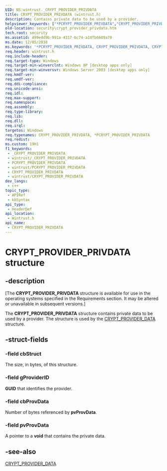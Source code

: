```yaml
---
UID: NS:wintrust._CRYPT_PROVIDER_PRIVDATA
title: CRYPT_PROVIDER_PRIVDATA (wintrust.h)
description: Contains private data to be used by a provider.
helpviewer_keywords: ["*PCRYPT_PROVIDER_PRIVDATA","CRYPT_PROVIDER_PRIVDATA","CRYPT_PROVIDER_PRIVDATA structure [Security]","PCRYPT_PROVIDER_PRIVDATA","PCRYPT_PROVIDER_PRIVDATA structure pointer [Security]","security.crypt_provider_privdata","wintrust/CRYPT_PROVIDER_PRIVDATA","wintrust/PCRYPT_PROVIDER_PRIVDATA"]
old-location: security\crypt_provider_privdata.htm
tech.root: security
ms.assetid: 499e4d9b-991a-4317-bc74-a1dfb6609a70
ms.date: 12/05/2018
ms.keywords: '*PCRYPT_PROVIDER_PRIVDATA, CRYPT_PROVIDER_PRIVDATA, CRYPT_PROVIDER_PRIVDATA structure [Security], PCRYPT_PROVIDER_PRIVDATA, PCRYPT_PROVIDER_PRIVDATA structure pointer [Security], security.crypt_provider_privdata, wintrust/CRYPT_PROVIDER_PRIVDATA, wintrust/PCRYPT_PROVIDER_PRIVDATA'
req.header: wintrust.h
req.include-header: 
req.target-type: Windows
req.target-min-winverclnt: Windows XP [desktop apps only]
req.target-min-winversvr: Windows Server 2003 [desktop apps only]
req.kmdf-ver: 
req.umdf-ver: 
req.ddi-compliance: 
req.unicode-ansi: 
req.idl: 
req.max-support: 
req.namespace: 
req.assembly: 
req.type-library: 
req.lib: 
req.dll: 
req.irql: 
targetos: Windows
req.typenames: CRYPT_PROVIDER_PRIVDATA, *PCRYPT_PROVIDER_PRIVDATA
req.redist: 
ms.custom: 19H1
f1_keywords:
 - _CRYPT_PROVIDER_PRIVDATA
 - wintrust/_CRYPT_PROVIDER_PRIVDATA
 - PCRYPT_PROVIDER_PRIVDATA
 - wintrust/PCRYPT_PROVIDER_PRIVDATA
 - CRYPT_PROVIDER_PRIVDATA
 - wintrust/CRYPT_PROVIDER_PRIVDATA
dev_langs:
 - c++
topic_type:
 - APIRef
 - kbSyntax
api_type:
 - HeaderDef
api_location:
 - Wintrust.h
api_name:
 - CRYPT_PROVIDER_PRIVDATA
---
```


# CRYPT_PROVIDER_PRIVDATA structure


## -description

<p class="CCE_Message">[The  <b>CRYPT_PROVIDER_PRIVDATA</b> structure is available for use in the operating systems specified in the Requirements section. It may be altered or unavailable in subsequent versions.]

The <b>CRYPT_PROVIDER_PRIVDATA</b> structure contains private data to be used by a provider. The structure is used by the <a href="https://docs.microsoft.com/windows/desktop/api/wintrust/ns-wintrust-crypt_provider_data">CRYPT_PROVIDER_DATA</a> structure.

## -struct-fields

### -field cbStruct

The size, in bytes, of this structure.

### -field gProviderID

<b>GUID</b> that identifies the provider.

### -field cbProvData

Number of bytes referenced by <b>pvProvData</b>.

### -field pvProvData

A pointer to a <b>void</b> that contains the private data.

## -see-also

<a href="https://docs.microsoft.com/windows/desktop/api/wintrust/ns-wintrust-crypt_provider_data">CRYPT_PROVIDER_DATA</a>

